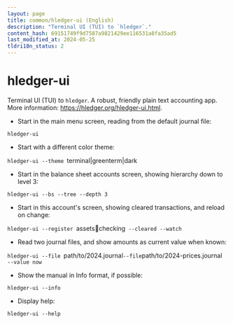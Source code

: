 ```yaml
---
layout: page
title: common/hledger-ui (English)
description: "Terminal UI (TUI) to `hledger`."
content_hash: 69151749f9d7587a9821429ee116531a8fa35ad5
last_modified_at: 2024-05-25
tldri18n_status: 2
---
```

# hledger-ui

Terminal UI (TUI) to `hledger`.
A robust, friendly plain text accounting app.
More information: <https://hledger.org/hledger-ui.html>.

- Start in the main menu screen, reading from the default journal file:

`hledger-ui`

- Start with a different color theme:

`hledger-ui --theme `<span class="tldr-var badge badge-pill bg-dark-lm bg-white-dm text-white-lm text-dark-dm font-weight-bold">terminal|greenterm|dark</span>

- Start in the balance sheet accounts screen, showing hierarchy down to level 3:

`hledger-ui --bs --tree --depth 3`

- Start in this account's screen, showing cleared transactions, and reload on change:

`hledger-ui --register `<span class="tldr-var badge badge-pill bg-dark-lm bg-white-dm text-white-lm text-dark-dm font-weight-bold">assets:bank:checking</span>` --cleared --watch`

- Read two journal files, and show amounts as current value when known:

`hledger-ui --file `<span class="tldr-var badge badge-pill bg-dark-lm bg-white-dm text-white-lm text-dark-dm font-weight-bold">path/to/2024.journal</span>` --file `<span class="tldr-var badge badge-pill bg-dark-lm bg-white-dm text-white-lm text-dark-dm font-weight-bold">path/to/2024-prices.journal</span>` --value now`

- Show the manual in Info format, if possible:

`hledger-ui --info`

- Display help:

`hledger-ui --help`
